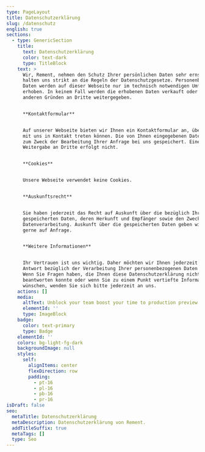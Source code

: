 ```yaml
---
type: PageLayout
title: Datenschutzerklärung
slug: /datenschutz
english: true
sections:
  - type: GenericSection
    title:
      text: Datenschutzerklärung
      color: text-dark
      type: TitleBlock
    text: >
      Wir, Rement, nehmen den Schutz Ihrer persönlichen Daten sehr ernst und
      halten uns strikt an die Regeln der Datenschutzgesetze. Personenbezogene
      Daten werden auf dieser Webseite nur im technisch notwendigen Umfang
      erhoben. In keinem Fall werden die erhobenen Daten verkauft oder aus
      anderen Gründen an Dritte weitergegeben.


      **Kontaktformular**


      Auf unserer Webseite bieten wir Ihnen ein Kontaktformular an, über das Sie
      mit uns in Kontakt treten können. Die von Ihnen eingegebenen Daten werden
      zum Zweck der Bearbeitung Ihrer Anfrage bei uns gespeichert. Eine
      Weitergabe an Dritte erfolgt nicht.


      **Cookies**


      Unsere Webseite verwendet keine Cookies.


      **Auskunftsrecht**


      Sie haben jederzeit das Recht auf Auskunft über die bezüglich Ihrer Person
      gespeicherten Daten, deren Herkunft und Empfänger sowie den Zweck der
      Datenverarbeitung. Auskunft über die gespeicherten Daten geben wir Ihnen
      gerne auf Anfrage.


      **Weitere Informationen**


      Ihr Vertrauen ist uns wichtig. Daher möchten wir Ihnen jederzeit Rede und
      Antwort bezüglich der Verarbeitung Ihrer personenbezogenen Daten stehen.
      Wenn Sie Fragen haben, die Ihnen diese Datenschutzerklärung nicht
      beantworten konnte oder wenn Sie zu einem Punkt vertiefte Informationen
      wünschen, wenden Sie sich bitte jederzeit an uns.
    actions: []
    media:
      altText: Unblock your team boost your time to production preview
      elementId: ''
      type: ImageBlock
    badge:
      color: text-primary
      type: Badge
    elementId: ''
    colors: bg-light-fg-dark
    backgroundImage: null
    styles:
      self:
        alignItems: center
        flexDirection: row
        padding:
          - pt-16
          - pl-16
          - pb-16
          - pr-16
isDraft: false
seo:
  metaTitle: Datenschutzerklärung
  metaDescription: Datenschutzerklärung von Rement.
  addTitleSuffix: true
  metaTags: []
  type: Seo
---
```


